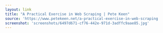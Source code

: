 ```yaml
---
layout: link
title: "A Practical Exercise in Web Scraping | Pete Keen"
source: 'https://www.petekeen.net/a-practical-exercise-in-web-scraping'
screenshot: 'screenshots/6497d671-cf76-442e-971d-3adffc9aae85.jpg'
---
```


